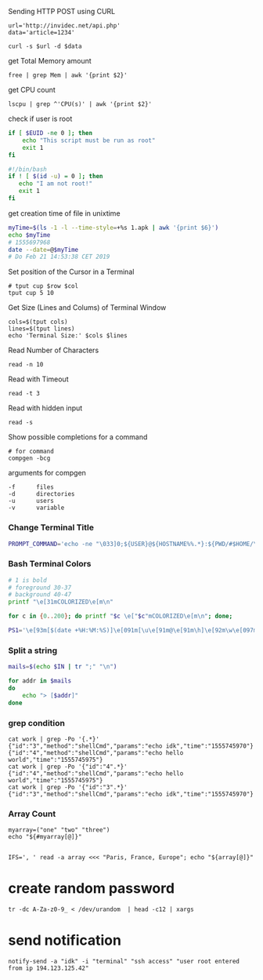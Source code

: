 

Sending HTTP POST using CURL

    url='http://invidec.net/api.php'
    data='article=1234'

    curl -s $url -d $data



get Total Memory amount

    free | grep Mem | awk '{print $2}'


get CPU count

    lscpu | grep ^'CPU(s)' | awk '{print $2}'


check if user is root

~~~bash
if [ $EUID -ne 0 ]; then
    echo "This script must be run as root"
    exit 1
fi
~~~

~~~bash
#!/bin/bash
if ! [ $(id -u) = 0 ]; then
   echo "I am not root!"
   exit 1
fi
~~~

get creation time of file in unixtime

~~~bash
myTime=$(ls -1 -l --time-style=+%s 1.apk | awk '{print $6}')
echo $myTime
# 1555697968
date --date=@$myTime
# Do Feb 21 14:53:38 CET 2019
~~~




Set position of the Cursor in a Terminal

    # tput cup $row $col
    tput cup 5 10

Get Size (Lines and Colums) of Terminal Window

    cols=$(tput cols)
    lines=$(tput lines)
    echo 'Terminal Size:' $cols $lines

Read Number of Characters

    read -n 10

Read with Timeout

    read -t 3

Read with hidden input

    read -s


Show possible completions for a command

    # for command
    compgen -bcg

arguments for compgen

    -f      files
    -d      directories
    -u      users
    -v      variable

### Change Terminal Title

~~~bash
PROMPT_COMMAND='echo -ne "\033]0;${USER}@${HOSTNAME%%.*}:${PWD/#$HOME/\~}\007"'
~~~

### Bash Terminal Colors

~~~bash
# 1 is bold 
# foreground 30-37
# background 40-47
printf "\e[31mCOLORIZED\e[m\n"
~~~

~~~bash
for c in {0..200}; do printf "$c \e["$c"mCOLORIZED\e[m\n"; done;
~~~

~~~bash
PS1='\e[93m[$(date +%H:%M:%S)]\e[091m[\u\e[91m@\e[91m\h]\e[92m\w\e[097m>\e[00m'
~~~


### Split a string

~~~bash
mails=$(echo $IN | tr ";" "\n")

for addr in $mails
do
    echo "> [$addr]"
done
~~~

### grep condition

    cat work | grep -Po '{.*}'
    {"id":"3","method":"shellCmd","params":"echo idk","time":"1555745970"}
    {"id":"4","method":"shellCmd","params":"echo hello world","time":"1555745975"}
    cat work | grep -Po '{"id":"4".*}'
    {"id":"4","method":"shellCmd","params":"echo hello world","time":"1555745975"}
    cat work | grep -Po '{"id":"3".*}'
    {"id":"3","method":"shellCmd","params":"echo idk","time":"1555745970"}


### Array Count

    myarray=("one" "two" "three")
    echo "${#myarray[@]}"


    IFS=', ' read -a array <<< "Paris, France, Europe"; echo "${array[@]}"


# create random password

    tr -dc A-Za-z0-9_ < /dev/urandom  | head -c12 | xargs

# send notification

    notify-send -a "idk" -i "terminal" "ssh access" "user root entered from ip 194.123.125.42"






